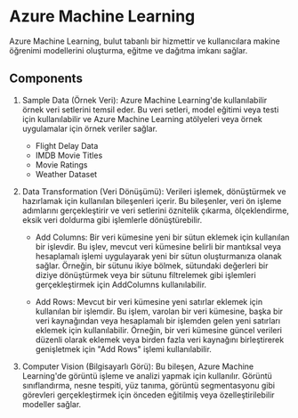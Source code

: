# Azure Machine Learning

Azure Machine Learning, bulut tabanlı bir hizmettir ve kullanıcılara makine öğrenimi modellerini oluşturma, eğitme ve dağıtma imkanı sağlar.

## Components

1. Sample Data (Örnek Veri): Azure Machine Learning'de kullanılabilir örnek veri setlerini temsil eder. Bu veri setleri, model eğitimi veya 
   testi için kullanılabilir ve Azure Machine Learning atölyeleri veya örnek uygulamalar için örnek veriler sağlar.
   * Flight Delay Data
   * IMDB Movie Titles
   * Movie Ratings
   * Weather Dataset

2. Data Transformation (Veri Dönüşümü): Verileri işlemek, dönüştürmek ve hazırlamak için kullanılan bileşenleri içerir. Bu bileşenler, veri 
   ön işleme adımlarını gerçekleştirir ve veri setlerini öznitelik çıkarma, ölçeklendirme, eksik veri doldurma gibi işlemlerle 
   dönüştürebilir.
   * Add Columns: Bir veri kümesine yeni bir sütun eklemek için kullanılan bir 
     işlevdir. Bu işlev, mevcut veri kümesine belirli bir mantıksal veya 
     hesaplamalı işlemi uygulayarak yeni bir sütun oluşturmanıza olanak 
     sağlar. Örneğin, bir sütunu ikiye bölmek, sütundaki değerleri bir diziye 
     dönüştürmek veya bir sütunu filtrelemek gibi işlemleri gerçekleştirmek 
     için AddColumns kullanılabilir.

   * Add Rows: Mevcut bir veri kümesine yeni satırlar eklemek için kullanılan 
     bir işlemdir. Bu işlem, varolan bir veri kümesine, başka bir veri 
     kaynağından veya hesaplamalı bir işlemden gelen yeni satırları eklemek 
     için kullanılabilir. Örneğin, bir veri kümesine güncel verileri düzenli 
     olarak eklemek veya birden fazla veri kaynağını birleştirerek genişletmek 
     için "Add Rows" işlemi kullanılabilir.

3. Computer Vision (Bilgisayarlı Görü): Bu bileşen, Azure Machine Learning'de görüntü işleme ve analizi yapmak için kullanılır. Görüntü 
   sınıflandırma, nesne tespiti, yüz tanıma, görüntü segmentasyonu gibi görevleri gerçekleştirmek için önceden eğitilmiş veya 
   özelleştirilebilir modeller sağlar.
